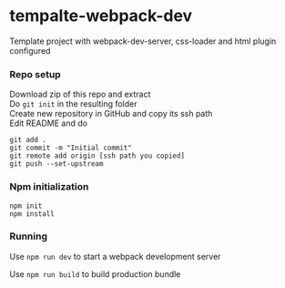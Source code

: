 # tempalte-webpack-dev
Template project with webpack-dev-server, css-loader and html plugin configured


### Repo setup
Download zip of this repo and extract \
Do `git init` in the resulting folder \
Create new repository in GitHub and copy its ssh path \
Edit README and do
```
git add .
git commit -m "Initial commit"
git remote add origin [ssh path you copied]
git push --set-upstream
```
### Npm initialization
```
npm init
npm install
```

### Running
Use `npm run dev` to start a webpack development server

Use `npm run build` to build production bundle
